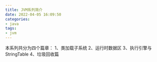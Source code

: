 ```yaml
---
title: JVM系列简介
date: 2022-04-05 16:09:50
categories:
- java
tags:
- jvm
---
```


本系列共分为四个篇章：
1、类加载子系统
2、运行时数据区
3、执行引擎与StringTable
4、垃圾回收篇